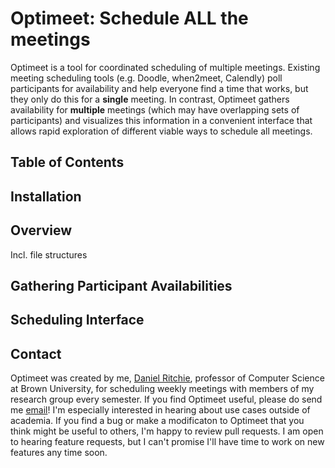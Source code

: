 # Optimeet: Schedule ALL the meetings

Optimeet is a tool for coordinated scheduling of multiple meetings. Existing meeting scheduling tools (e.g. Doodle, when2meet, Calendly) poll participants for availability and help everyone find a time that works, but they only do this for a **single** meeting. In contrast, Optimeet gathers availability for **multiple** meetings (which may have overlapping sets of participants) and visualizes this information in a convenient interface that allows rapid exploration of different viable ways to schedule all meetings.

## Table of Contents

## Installation

## Overview
Incl. file structures

## Gathering Participant Availabilities

## Scheduling Interface

## Contact
Optimeet was created by me, [Daniel Ritchie](https://dritchie.github.io), professor of Computer Science at Brown University, for scheduling weekly meetings with members of my research group every semester. If you find Optimeet useful, please do send me [email](mailto:daniel_ritchie@brown.edu)! I'm especially interested in hearing about use cases outside of academia. If you find a bug or make a modificaton to Optimeet that you think might be useful to others, I'm happy to review pull requests. I am open to hearing feature requests, but I can't promise I'll have time to work on new features any time soon.
